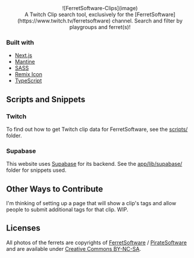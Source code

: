 <div align="center">
![FerretSoftware-Clips](image)
<br>
A Twitch Clip search tool, exclusively for the [FerretSoftware](https://www.twitch.tv/ferretsoftware) channel. Search and filter by playgroups and ferret(s)!
</div>

### Built with

- [Next.js](https://nextjs.org/)
- [Mantine](https://mantine.dev/)
- [SASS](https://sass-lang.com/)
- [Remix Icon](https://remixicon.com/)
- [TypeScript](https://www.typescriptlang.org/)

## Scripts and Snippets

### Twitch

To find out how to get Twitch clip data for FerretSoftware, see the [scripts/](scripts/) folder.

### Supabase

This website uses [Supabase](https://supabase.com/) for its backend. See the [app/lib/supabase/](app/lib/supabase/) folder for snippets used.

## Other Ways to Contribute

I'm thinking of setting up a page that will show a clip's tags and allow people to submit additional tags for that clip. WIP.

## Licenses

All photos of the ferrets are copyrights of [FerretSoftware](https://www.twitch.tv/ferretsoftware) / [PirateSoftware](https://www.twitch.tv/piratesoftware) and are available under [Creative Commons BY-NC-SA](https://creativecommons.org/licenses/by-nc-sa/4.0/).
